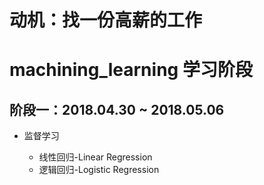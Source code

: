 # 动机：找一份高薪的工作

# machining_learning 学习阶段

## 阶段一：2018.04.30 ~ 2018.05.06
- 监督学习

  - 线性回归-Linear Regression
  - 逻辑回归-Logistic Regression
